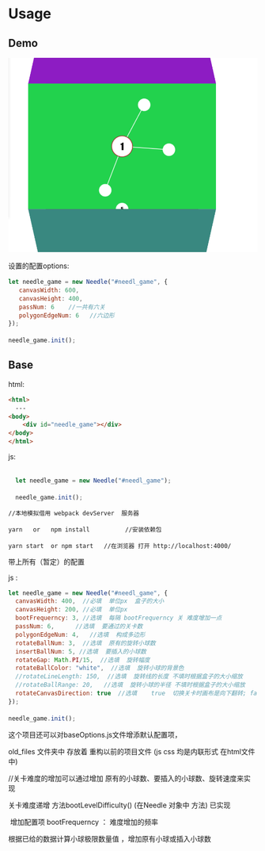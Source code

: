 # Usage

## Demo

![needle_game](/src/img/needle_game.png)

设置的配置options:

```javascript
let needle_game = new Needle("#needl_game", {
   canvasWidth: 600,
   canvasHeight: 400,
   passNum: 6    //一共有六关
   polygonEdgeNum: 6   //六边形
});

needle_game.init();
```

## Base

html:

~~~html
<html>
  ---
<body>
    <div id="needle_game"></div>
</body>
</html>
~~~



js:

~~~javascript

  let needle_game = new Needle("#needl_game");
  
  needle_game.init();
~~~



```node
//本地模拟借用 webpack devServer  服务器

yarn   or   npm install          //安装依赖包

yarn start  or npm start   //在浏览器 打开 http://localhost:4000/ 
```



带上所有（暂定）的配置

js :

~~~javascript
let needle_game = new Needle("#needl_game", {
  canvasWidth: 400,  //必填  单位px  盒子的大小
  canvasHeight: 200, //必填  单位px
  bootFrequerncy: 3, //选填  每隔 bootFrequerncy 关 难度增加一点
  passNum: 6,      //选填  要通过的关卡数
  polygonEdgeNum: 4,   //选填  构成多边形 
  rotateBallNum: 3,  //选填  原有的旋转小球数
  insertBallNum: 5, //选填  要插入的小球数
  rotateGap: Math.PI/15,  //选填  旋转幅度
  rotateBallColor: "white",  //选填  旋转小球的背景色
  //rotateLineLength: 150,  //选填  旋转线的长度 不填时根据盒子的大小缩放
  //rotateBallRange: 20,   //选填  旋转小球的半径 不填时根据盒子的大小缩放
  rotateCanvasDirection: true  //选填    true  切换关卡时画布是向下翻转; false  反之
});
  
needle_game.init();
~~~

这个项目还可以对baseOptions.js文件增添默认配置项，

old_files 文件夹中 存放着 重构以前的项目文件 (js css 均是内联形式 在html文件中)

//关卡难度的增加可以通过增加 原有的小球数、要插入的小球数、旋转速度来实现

关卡难度递增 方法bootLevelDifficulty() (在Needle 对象中 方法) 已实现

​    增加配置项 bootFrequerncy ： 难度增加的频率

根据已给的数据计算小球极限数量值  ，增加原有小球或插入小球数